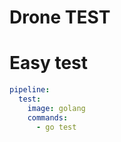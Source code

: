 # Drone TEST

# Easy test

```yml
pipeline:
  test:
    image: golang
    commands:
      - go test
```
